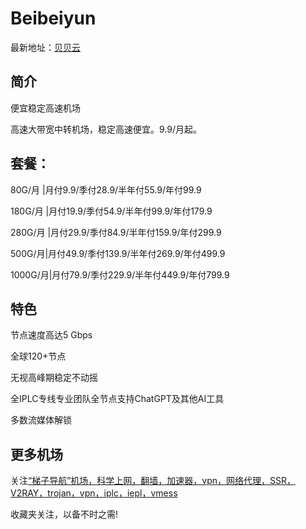 # Beibeiyun

最新地址：[贝贝云](https://tzdaohang.com/sites/379.html)

## 简介

便宜稳定高速机场

高速大带宽中转机场，稳定高速便宜。9.9/月起。

## 套餐：

80G/月 |月付9.9/季付28.9/半年付55.9/年付99.9

180G/月 |月付19.9/季付54.9/半年付99.9/年付179.9

280G/月 |月付29.9/季付84.9/半年付159.9/年付299.9

500G/月|月付49.9/季付139.9/半年付269.9/年付499.9

1000G/月|月付79.9/季付229.9/半年付449.9/年付799.9

## 特色

节点速度高达5 Gbps

全球120+节点

无视高峰期稳定不动摇

全IPLC专线专业团队全节点支持ChatGPT及其他AI工具

多数流媒体解锁

## 更多机场

关注[“梯子导航”机场，科学上网，翻墙，加速器，vpn，网络代理，SSR，V2RAY，trojan，vpn，iplc，iepl，vmess](https://tzdaohang.com/)

收藏夹关注，以备不时之需!
